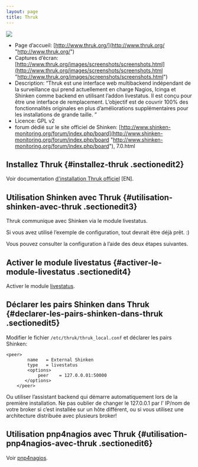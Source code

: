 ```yaml
---
layout: page
title: Thruk
---
```


[![](..//assets/media/shinken/thruk.png@w=300)](..//_detail/shinken/thruk.png@id=shinken%253Ashinken-use-ui%253Ause_with_thruk.html "shinken:thruk.png")

-   Page d’accueil:
    [http://www.thruk.org/](http://www.thruk.org/ "http://www.thruk.org/")
-   Captures d’écran:
    [http://www.thruk.org/images/screenshots/screenshots.html](http://www.thruk.org/images/screenshots/screenshots.html "http://www.thruk.org/images/screenshots/screenshots.html")
-   Description: “Thruk est une interface web multibackend indépendant
    de la surveillance qui prend actuellement en charge Nagios, Icinga
    et Shinken comme backend en utilisant l’addon livestatus. Il est
    conçu pour être une interface de remplacement. L’objectif est de
    couvrir 100% des fonctionnalités originales en plus d’améliorations
    supplémentaires pour les installations de grande taille. ”
-   Licence: GPL v2
-   forum dédié sur le site officiel de Shinken:
    [http://www.shinken-monitoring.org/forum/index.php/board](http://www.shinken-monitoring.org/forum/index.php/board "http://www.shinken-monitoring.org/forum/index.php/board"),
    7.0.html

Installez Thruk {#installez-thruk .sectionedit2}
---------------

Voir documentation [d'installation Thruk
officiel](http://www.thruk.org/documentation.html#_installation "http://www.thruk.org/documentation.html#_installation")
[EN].

Utilisation Shinken avec Thruk {#utilisation-shinken-avec-thruk .sectionedit3}
------------------------------

Thruk communique avec Shinken via le module livestatus.

Si vous avez utilisé l’exemple de configuration, tout devrait être déjà
prêt. :)

Vous pouvez consulter la configuration à l’aide des deux étapes
suivantes.

Activer le module livestatus {#activer-le-module-livestatus .sectionedit4}
----------------------------

Activer le module
[livestatus](../enable_livestatus_module.html "shinken:enable_livestatus_module").

Déclarer les pairs Shinken dans Thruk {#declarer-les-pairs-shinken-dans-thruk .sectionedit5}
-------------------------------------

Modifier le fichier `/etc/thruk/thruk_local.conf` et déclarer les pairs
Shinken:

~~~
<peer>
        name   = External Shinken
        type   = livestatus
        <options>
            peer    = 127.0.0.01:50000
       </options>
    </peer>
~~~

Ou utiliser l’assistant backend qui démarre automatiquement lors de la
première installation. Ne pas oublier de changer le 127.0.0.1 par l’
IP/nom de votre broker si c’est installée sur un hôte différent, ou si
vous utilisez une architecture distribuée avec plusieurs broker!

Utilisation pnp4nagios avec Thruk {#utilisation-pnp4nagios-avec-thruk .sectionedit6}
---------------------------------

Voir [pnp4nagios](http://wiki.monitoring-fr.org/shinken/shinken-use-ui/use_with_pnp4nagios "shinken:shinken-use-ui:use_with_pnp4nagios").